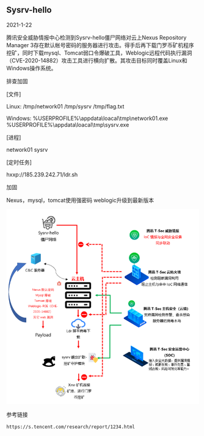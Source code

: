 ## Sysrv-hello

2021-1-22

腾讯安全威胁情报中心检测到Sysrv-hello僵尸网络对云上Nexus Repository Manager 3存在默认帐号密码的服务器进行攻击。得手后再下载门罗币矿机程序挖矿，同时下载mysql、Tomcat弱口令爆破工具，Weblogic远程代码执行漏洞（CVE-2020-14882）攻击工具进行横向扩散。其攻击目标同时覆盖Linux和Windows操作系统。

排查加固

[文件]

Linux:
/tmp/network01
/tmp/sysrv
/tmp/flag.txt

Windows:
%USERPROFILE%\appdata\loacal\tmp\network01.exe
%USERPROFILE%\appdata\loacal\tmp\sysrv.exe

[进程]

network01
sysrv

[定时任务]

hxxp://185.239.242.71/ldr.sh

加固

Nexus，mysql，tomcat使用强密码
weblogic升级到最新版本

![Sysrv-hello原理图](https://github.com/G4rb3n/Botnet-Zoo/blob/main/Sysrv-hello/2101/pictrue/Sysrv-hello.png)

参考链接
```
https://s.tencent.com/research/report/1234.html
```